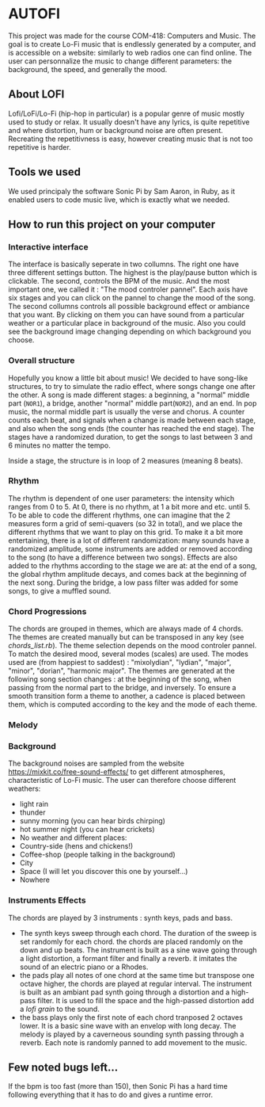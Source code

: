 # AUTOFI
This project was made for the course COM-418: Computers and Music. The goal is to create Lo-Fi music that is endlessly generated by a computer, and is accessible on a website: similarly to web radios one can find online. The user can personnalize the music to change different parameters: the background, the speed, and generally the mood.

## About LOFI
Lofi/LoFi/Lo-Fi (hip-hop in particular) is a popular genre of music mostly used to study or relax. It usually doesn't have any lyrics, is quite repetitive and where distortion, hum or background noise are often present. Recreating the repetitivness is easy, however creating music that is not too repetitive is harder.

## Tools we used
We used principaly the software Sonic Pi by Sam Aaron, in Ruby, as it enabled users to code music live, which is exactly what we needed.

## How to run this project on your computer

### Interactive interface

The interface is basically seperate in two collumns. The right one have three different settings button. The highest is the play/pause button which is clickable. The second, controls the BPM of the music. And the most important one, we called it : "The mood controler pannel". Each axis have six stages and you can click on the pannel to change the mood of the song.
The second collumns controls all possible background effect or ambiance that you want. By clicking on them you can have sound from a particular weather or a particular place in background of the music. Also you could see the background image changing depending on which background you choose.
### Overall structure
Hopefully you know a little bit about music!
We decided to have song-like structures, to try to simulate the radio effect, where songs change one after the other. A song is made different stages: a beginning, a "normal" middle part (`NOR1`), a bridge, another "normal" middle part(`NOR2`), and an end. In pop music, the normal middle part is usually the verse and chorus. A counter counts each beat, and signals when a change is made between each stage, and also when the song ends (the counter has reached the end stage). The stages have a randomized duration, to get the songs to last between 3 and 6 minutes no matter the tempo.

Inside a stage, the structure is in loop of 2 measures (meaning 8 beats).
### Rhythm
The rhythm is dependent of one user parameters: the intensity which ranges from 0 to 5. At 0, there is no rhythm, at 1 a bit more and etc. until 5. To be able to code the different rhythms, one can imagine that the 2 measures form a grid of semi-quavers (so 32 in total), and we place the different rhythms that we want to play on this grid. To make it a bit more entertaining, there is a lot of different randomization: many sounds have a randomized amplitude, some instruments are added or removed according to the song (to have a difference between two songs). 
Effects are also added to the rhythms according to the stage we are at: at the end of a song, the global rhythm amplitude decays, and comes back at the beginning of the next song. During the bridge, a low pass filter was added for some songs, to give a muffled sound. 
### Chord Progressions
The chords are grouped in themes, which are always made of 4 chords. The themes are created manually but can be transposed in any key (see <em>chords_list.rb</em>). The theme selection depends on the mood controler pannel. To match the desired mood, several modes (scales) are used. The modes used are (from happiest to saddest) : "mixolydian", "lydian", "major", "minor", "dorian", "harmonic major". The themes are generated at the following song section changes : at the beginning of the song, when passing from the normal part to the bridge, and inversely. To ensure a smooth transition form a theme to another, a cadence is placed between them, which is computed according to the key and the mode of each theme.

### Melody
### Background
The background noises are sampled from the website https://mixkit.co/free-sound-effects/ to get different atmospheres, characteristic of Lo-Fi music. The user can therefore choose different weathers:
- light rain
- thunder
- sunny morning (you can hear birds chirping)
- hot summer night (you can hear crickets)
- No weather
and different places: 
- Country-side (hens and chickens!)
- Coffee-shop (people talking in the background)
- City
- Space (I will let you discover this one by yourself...)
- Nowhere 

### Instruments Effects 
The chords are played by 3 instruments : synth keys, pads and bass.
- The synth keys sweep through each chord. The duration of the sweep is set randomly for each chord. the chords are placed randomly on the down and up beats. The instrument is built as a sine wave going through a light distortion, a formant filter and finally a reverb. it imitates the sound of an electric piano or a Rhodes.
- the pads play all notes of one chord at the same time but transpose one octave higher, the chords are played at regular interval. The instrument is built as an ambiant pad synth going through a distortion and a high-pass filter. It is used to fill the space and the high-passed distortion add a <em>lofi grain</em> to the sound.
- the bass plays only the first note of each chord tranposed 2 octaves lower. It is a basic sine wave with an envelop with long decay.
The melody is played by a caverneous sounding synth passing through a reverb. Each note is randomly panned to add movement to the music.


## Few noted bugs left...
If the bpm is too fast (more than 150), then Sonic Pi has a hard time following everything that it has to do and gives a runtime error.
